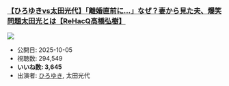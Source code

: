 ### [【ひろゆきvs太田光代】「離婚直前に…」なぜ？妻から見た夫、爆笑問題太田光とは【ReHacQ高橋弘樹】](https://www.youtube.com/watch?v=GFMP7ekVVo8)
[![](https://img.youtube.com/vi/GFMP7ekVVo8/sddefault.jpg)](https://www.youtube.com/watch?v=GFMP7ekVVo8)
-   公開日: 2025-10-05
-   視聴数: 294,549
-   **いいね数: 3,645**
-   出演者: [ひろゆき](/rehacq_fan/people/ひろゆき "wikilink"), 太田光代

